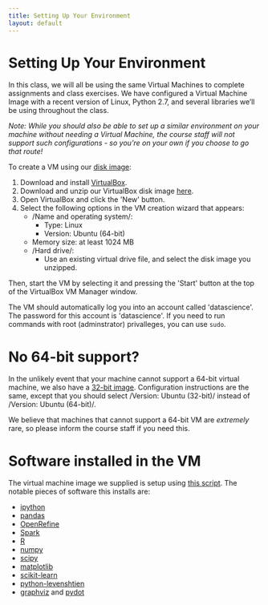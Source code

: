 ```yaml
---
title: Setting Up Your Environment
layout: default
---
```


# Setting Up Your Environment

In this class, we will all be using the same Virtual Machines to complete assignments and class exercises. We have configured a Virtual Machine Image with a recent version of Linux, Python 2.7, and several libraries we’ll be using throughout the class. 

*Note: While you should also be able to set up a similar environment on your machine without needing a Virtual Machine, the course staff will not support such configurations - so you’re on your own if you choose to go that route!*

To create a VM using our [disk image](https://www.eecs.berkeley.edu/~charles/datascience-fa14-images/images-amd64.vdi.zip):

1.   Download and install [VirtualBox](https://www.virtualbox.org).
2.   Download and unzip our VirtualBox disk image [here](https://www.eecs.berkeley.edu/~charles/datascience-fa14-images/images-amd64.vdi.zip).
3.   Open VirtualBox and click the 'New' button.
4.   Select the following options in the VM creation wizard that appears:
     *    /Name and operating system/:
          *    Type: Linux
          *    Version: Ubuntu (64-bit)
     *    Memory size: at least 1024 MB
     *    /Hard drive/:
          *    Use an existing virtual drive file, and select the disk image you unzipped.

Then, start the VM by selecting it and pressing the 'Start' button at the top of the VirtualBox VM Manager window.

The VM should automatically log you into an account called 'datascience'. The password for this account is
'datascience'. If you need to run commands with root (adminstrator) privalleges, you can use `sudo`.

# No 64-bit support? 

In the unlikely event that your machine cannot support a 64-bit virtual machine, we also have a [32-bit image](https://www.eecs.berkeley.edu/~charles/datascience-fa14-images/images-i386.vdi). Configuration instructions are the same, except that you should select /Version: Ubuntu (32-bit)/ instead of /Version: Ubuntu (64-bit)/.

We believe that machines that cannot support a 64-bit VM are *extremely* rare, so please inform the course staff if you need this.

# Software installed in the VM

The virtual machine image we supplied is setup using [this script](https://github.com/woggle/datascience-vm-scripts/blob/master/post-build-script.sh). The notable pieces of software this installs are:

*   [ipython](http://ipython.org/)
*   [pandas](http://pandas.pydata.org/)
*   [OpenRefine](https://github.com/OpenRefine/OpenRefine/)
*   [Spark](https://spark.apache.org/)
*   [R](http://www.r-project.org/)
*   [numpy](http://www.numpy.org/)
*   [scipy](http://www.scipy.org/)
*   [matplotlib](http://matplotlib.org/)
*   [scikit-learn](http://http://scikit-learn.org/stable/)
*   [python-levenshtien](https://pypi.python.org/pypi/python-Levenshtein/)
*   [graphviz](http://www.graphviz.org/) and [pydot](https://pypi.python.org/pypi/pydot)

